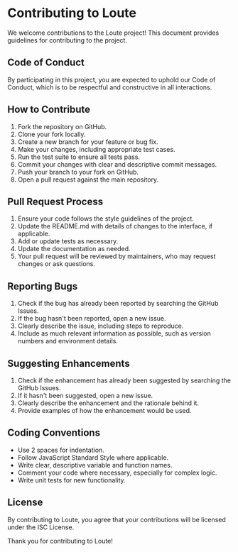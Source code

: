 # Contributing to Loute

We welcome contributions to the Loute project! This document provides guidelines for contributing to the project.

## Code of Conduct

By participating in this project, you are expected to uphold our Code of Conduct, which is to be respectful and constructive in all interactions.

## How to Contribute

1. Fork the repository on GitHub.
2. Clone your fork locally.
3. Create a new branch for your feature or bug fix.
4. Make your changes, including appropriate test cases.
5. Run the test suite to ensure all tests pass.
6. Commit your changes with clear and descriptive commit messages.
7. Push your branch to your fork on GitHub.
8. Open a pull request against the main repository.

## Pull Request Process

1. Ensure your code follows the style guidelines of the project.
2. Update the README.md with details of changes to the interface, if applicable.
3. Add or update tests as necessary.
4. Update the documentation as needed.
5. Your pull request will be reviewed by maintainers, who may request changes or ask questions.

## Reporting Bugs

1. Check if the bug has already been reported by searching the GitHub Issues.
2. If the bug hasn't been reported, open a new issue.
3. Clearly describe the issue, including steps to reproduce.
4. Include as much relevant information as possible, such as version numbers and environment details.

## Suggesting Enhancements

1. Check if the enhancement has already been suggested by searching the GitHub Issues.
2. If it hasn't been suggested, open a new issue.
3. Clearly describe the enhancement and the rationale behind it.
4. Provide examples of how the enhancement would be used.

## Coding Conventions

- Use 2 spaces for indentation.
- Follow JavaScript Standard Style where applicable.
- Write clear, descriptive variable and function names.
- Comment your code where necessary, especially for complex logic.
- Write unit tests for new functionality.

## License

By contributing to Loute, you agree that your contributions will be licensed under the ISC License.

Thank you for contributing to Loute!